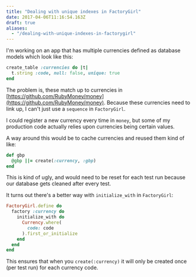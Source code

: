 ```yaml
---
title: "Dealing with unique indexes in FactoryGirl"
date: 2017-04-06T11:16:54.163Z
draft: true
aliases:
  - "/dealing-with-unique-indexes-in-factorygirl"
---
```

I'm working on an app that has multiple currencies defined as database models which look like this:

```ruby
create_table :currencies do |t|
  t.string :code, null: false, unique: true
end
```

The problem is, these match up to currencies in [https://github.com/RubyMoney/money](https://github.com/RubyMoney/money). Because these currencies need to link up, I can't just use a `sequence` in `FactoryGirl`.

I could register a new currency every time in `money`, but some of my production code actually relies upon currencies being certain values.

A way around this would be to cache currencies and reused them kind of like:

```ruby
def gbp
  @gbp ||= create(:currency, :gbp)
end
```

This is kind of ugly, and would need to be reset for each test run because our database gets cleaned after every test.

It turns out there's a better way with `initialize_with` in `FactoryGirl`:

```ruby
FactoryGirl.define do
  factory :currency do
    initialize_with do
      Currency.where(
        code: code
      ).first_or_initialize
    end
  end
end
```

This ensures that when you `create(:currency)` it will only be created once (per test run) for each currency code.

